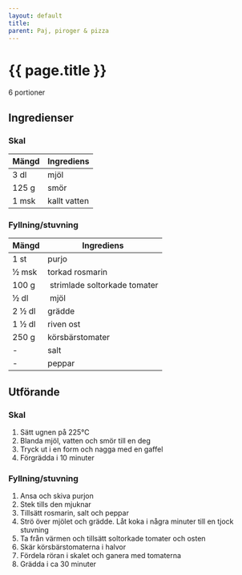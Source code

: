 ```yaml
---
layout: default
title: 
parent: Paj, piroger & pizza
---
```


# {{ page.title }}

6 portioner

## Ingredienser

### Skal
Mängd|Ingrediens
------------ | -------------
3 dl | mjöl
125 g | smör
1 msk | kallt vatten

### Fyllning/stuvning

Mängd|Ingrediens
------------ | -------------
1 st | purjo
½ msk | torkad rosmarin
100 g | strimlade soltorkade tomater
½ dl | mjöl
2 ½ dl | grädde
1 ½ dl | riven ost
250 g | körsbärstomater
\- | salt
\- |peppar


## Utförande

### Skal
1. Sätt ugnen på 225℃
2. Blanda mjöl, vatten och smör till en deg
3. Tryck ut i en form och nagga med en gaffel
4. Förgrädda i 10 minuter

### Fyllning/stuvning
1. Ansa och skiva purjon
2. Stek tills den mjuknar
3. Tillsätt rosmarin, salt och peppar
4. Strö över mjölet och grädde. Låt koka i några minuter till en tjock stuvning
5. Ta från värmen och tillsätt soltorkade tomater och osten
6. Skär körsbärstomaterna i halvor
7. Fördela röran i skalet och ganera med tomaterna
8. Grädda i ca 30 minuter




